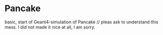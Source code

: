 # Pancake
basic, start of Geant4-simulation of Pancake //
pleas ask to understand this mess.
I did not made it nice at all, I am sorry.
